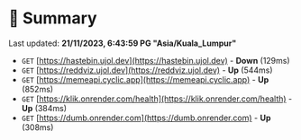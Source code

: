# 📖 Summary
Last updated: **21/11/2023, 6:43:59 PG "Asia/Kuala_Lumpur"**

- `GET` [https://hastebin.ujol.dev](https://hastebin.ujol.dev) - **Down** (129ms)
- `GET` [https://reddviz.ujol.dev](https://reddviz.ujol.dev) - **Up** (544ms)
- `GET` [https://memeapi.cyclic.app](https://memeapi.cyclic.app) - **Up** (852ms)
- `GET` [https://klik.onrender.com/health](https://klik.onrender.com/health) - **Up** (384ms)
- `GET` [https://dumb.onrender.com](https://dumb.onrender.com) - **Up** (308ms)
